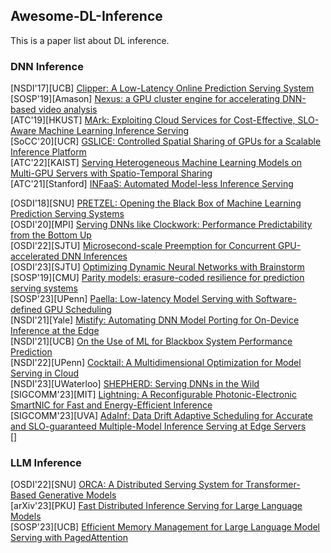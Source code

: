 ## Awesome-DL-Inference
This is a paper list about DL inference.

### DNN Inference
[NSDI'17][UCB] [Clipper: A Low-Latency Online Prediction Serving System](https://www.usenix.org/conference/nsdi17/technical-sessions/presentation/crankshaw)  
[SOSP'19][Amason] [Nexus: a GPU cluster engine for accelerating DNN-based video analysis](https://dl.acm.org/doi/abs/10.1145/3341301.3359658)  
[ATC'19][HKUST] [MArk: Exploiting Cloud Services for Cost-Effective, SLO-Aware Machine Learning Inference Serving](https://www.usenix.org/conference/atc19/presentation/zhang-chengliang)  
[SoCC'20][UCR] [GSLICE: Controlled Spatial Sharing of GPUs for a Scalable Inference Platform](https://dl.acm.org/doi/abs/10.1145/3419111.3421284)  
[ATC'22][KAIST] [Serving Heterogeneous Machine Learning Models on Multi-GPU Servers with Spatio-Temporal Sharing](https://www.usenix.org/conference/atc22/presentation/choi-seungbeom)  
[ATC'21][Stanford] [INFaaS: Automated Model-less Inference Serving](https://www.usenix.org/conference/atc21/presentation/romero)  

[OSDI'18][SNU] [PRETZEL: Opening the Black Box of Machine Learning Prediction Serving Systems](https://www.usenix.org/conference/osdi18/presentation/lee)  
[OSDI'20][MPI] [Serving DNNs like Clockwork: Performance Predictability from the Bottom Up](https://www.usenix.org/conference/osdi20/presentation/gujarati)  
[OSDI'22][SJTU] [Microsecond-scale Preemption for Concurrent GPU-accelerated DNN Inferences](https://www.usenix.org/conference/osdi22/presentation/han)  
[OSDI'23][SJTU] [Optimizing Dynamic Neural Networks with Brainstorm](https://www.usenix.org/conference/osdi23/presentation/cui)  
[SOSP'19][CMU] [Parity models: erasure-coded resilience for prediction serving systems](https://dl.acm.org/doi/10.1145/3341301.3359654)  
[SOSP'23][UPenn] [Paella: Low-latency Model Serving with Software-defined GPU Scheduling](https://dl.acm.org/doi/10.1145/3600006.3613163)  
[NSDI'21][Yale] [Mistify: Automating DNN Model Porting for On-Device Inference at the Edge](https://www.usenix.org/conference/nsdi21/presentation/guo)  
[NSDI'21][UCB] [On the Use of ML for Blackbox System Performance Prediction](https://www.usenix.org/conference/nsdi21/presentation/fu)  
[NSDI'22][UPenn] [Cocktail: A Multidimensional Optimization for Model Serving in Cloud](https://www.usenix.org/conference/nsdi22/presentation/gunasekaran)  
[NSDI'23][UWaterloo] [SHEPHERD: Serving DNNs in the Wild](https://www.usenix.org/conference/nsdi23/presentation/zhang-hong)  
[SIGCOMM'23][MIT] [Lightning: A Reconfigurable Photonic-Electronic SmartNIC for Fast and Energy-Efficient Inference](https://dl.acm.org/doi/10.1145/3603269.3604821)  
[SIGCOMM'23][UVA] [AdaInf: Data Drift Adaptive Scheduling for Accurate and SLO-guaranteed Multiple-Model Inference Serving at Edge Servers](https://dl.acm.org/doi/10.1145/3603269.3604830)  
[]


### LLM Inference
[OSDI'22][SNU] [ORCA: A Distributed Serving System for Transformer-Based Generative Models](https://www.usenix.org/conference/osdi22/presentation/yu)   
[arXiv'23][PKU] [Fast Distributed Inference Serving for Large Language Models](https://arxiv.org/abs/2305.05920)    
[SOSP'23][UCB] [Efficient Memory Management for Large Language Model Serving with PagedAttention](https://dl.acm.org/doi/abs/10.1145/3600006.3613165) 

